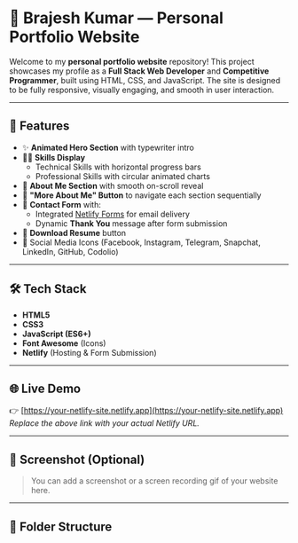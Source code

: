 # 💼 Brajesh Kumar — Personal Portfolio Website

Welcome to my **personal portfolio website** repository! This project showcases my profile as a **Full Stack Web Developer** and **Competitive Programmer**, built using HTML, CSS, and JavaScript. The site is designed to be fully responsive, visually engaging, and smooth in user interaction.

---

## 🚀 Features

- ✨ **Animated Hero Section** with typewriter intro
- 🧑‍💻 **Skills Display**
  - Technical Skills with horizontal progress bars
  - Professional Skills with circular animated charts
- 📜 **About Me Section** with smooth on-scroll reveal
- 🔘 **"More About Me" Button** to navigate each section sequentially
- 📩 **Contact Form** with:
  - Integrated [Netlify Forms](https://docs.netlify.com/forms/setup/) for email delivery
  - Dynamic **Thank You** message after form submission
- 📄 **Download Resume** button
- 🔗 Social Media Icons (Facebook, Instagram, Telegram, Snapchat, LinkedIn, GitHub, Codolio)

---

## 🛠️ Tech Stack

- **HTML5**
- **CSS3**
- **JavaScript (ES6+)**
- **Font Awesome** (Icons)
- **Netlify** (Hosting & Form Submission)

---

## 🌐 Live Demo

👉 [https://your-netlify-site.netlify.app](https://your-netlify-site.netlify.app)  
_Replace the above link with your actual Netlify URL._

---

## 📸 Screenshot (Optional)

> You can add a screenshot or a screen recording gif of your website here.

---

## 📁 Folder Structure


